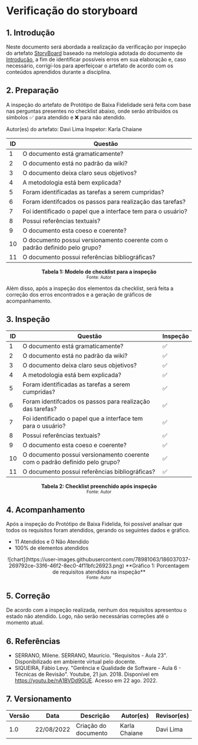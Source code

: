 # Verificação do storyboard

## 1. Introdução

Neste documento será abordada a realização da verificação por inspeção do artefato [StoryBoard](../design_avaliacao_desenvolvimento/nivel_1/storyboard.md) baseado na metologia adotada do documento de [Introdução](introducao.md), a fim de identificar possíveis erros em sua elaboração e, caso necessário, corrigí-los para aperfeiçoar o artefato de acordo com os conteúdos aprendidos durante a disciplina.

## 2. Preparação

A inspeção do artefato de Protótipo de Baixa Fidelidade será feita com base nas perguntas presentes no checklist abaixo, onde serão atribuídos os símbolos ✅ para atendido e ❌ para não atendido. 

Autor(es) do artefato: Davi Lima
Inspetor: Karla Chaiane

<center>

| ID | Questão |
|--|--|
| 1 | O documento está gramaticamente? |
| 2 | O documento está no padrão da wiki? |
| 3 | O documento deixa claro seus objetivos? |
| 4 | A metodologia está bem explicada? |
| 5 | Foram identificadas as tarefas a serem cumpridas? |
| 6 | Foram identifcados os passos para realização das tarefas? |
| 7 | Foi identificado o papel que a interface tem para o usuário? |
| 8 | Possui referências textuais? |
| 9 | O documento esta coeso e coerente? |
| 10 | O documento possui versionamento coerente com o padrão definido pelo grupo? |
| 11 | O documento possui referências bibliográficas? |

**Tabela 1: Modelo de checklist para a inspeção** <br>
<small>Fonte: Autor</small></center>



Além disso, após a inspeção dos elementos da checklist, será feita a correção dos erros encontrados e a geração de gráficos de acompanhamento.

## 3. Inspeção

<center>

| ID | Questão | Inspeção |
|--|--|--|
| 1 | O documento está gramaticamente? | ✅ |
| 2 | O documento está no padrão da wiki? | ✅ |
| 3 | O documento deixa claro seus objetivos? | ✅ |
| 4 | A metodologia está bem explicada? | ✅ |
| 5 | Foram identificadas as tarefas a serem cumpridas? | ✅ |
| 6 | Foram identifcados os passos para realização das tarefas? | ✅ |
| 7 | Foi identificado o papel que a interface tem para o usuário? | ✅ |
| 8 | Possui referências textuais? | ✅ |
| 9 | O documento esta coeso e coerente? | ✅ |
| 10 | O documento possui versionamento coerente com o padrão definido pelo grupo? | ✅ |
| 11 | O documento possui referências bibliográficas? | ✅ |

**Tabela 2: Checklist preenchido após inspeção** <br>
<small>Fonte: Autor</small></center>

## 4. Acompanhamento 

Após a inspeção do Protótipo de Baixa Fidelida, foi possível analisar que todos os requisitos foram atendidos, gerando os seguintes dados e gráfico.

- 11 Atendidos e 0 Não Atendido
- 100% de elementos atendidos

<center>![chart](https://user-images.githubusercontent.com/78981063/186037037-269792ce-33f6-46f2-8ec0-4f11bfc26923.png)  
**Gráfico 1: Porcentagem de requisitos atendidos na inspeção** <br>
<small>Fonte: Autor</small></center>

## 5. Correção 
De acordo com a inspeção realizada, nenhum dos requisitos apresentou o estado não atendido. Logo, não serão necessárias correções até o momento atual.

## 6. Referências

- SERRANO, Milene. SERRANO, Maurício. "Requisitos - Aula 23". Disponibilizado em ambiente virtual pelo docente.
- SIQUEIRA, Fábio Levy. "Gerência e Qualidade de Software - Aula 6 - Técnicas de Revisão". Youtube, 21 jun. 2018. Disponível em https://youtu.be/nA1BVDd9GUE. Acesso em 22 ago. 2022. 

## 7. Versionamento
|Versão	| Data	| Descrição |	Autor(es)	| Revisor(es)|
|--------|----|-----------|-------|---------|
| 1.0 |	22/08/2022	| Criação do documento | Karla Chaiane | Davi Lima |